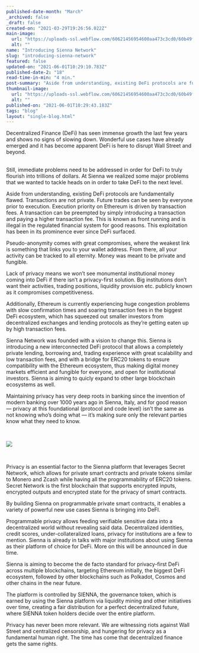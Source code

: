 ```yaml
---
published-date-month: "March"
_archived: false
_draft: false
created-on: "2021-03-29T19:26:56.022Z"
main-image:
  url: "https://uploads-ssl.webflow.com/60621456954600aa473c3cd0/60b49f37648dda519662f767_Introducing%20Sienna%20Blog.jpg"
  alt: ""
name: "Introducing Sienna Network"
slug: "introducing-sienna-network"
featured: false
updated-on: "2021-06-01T10:29:10.783Z"
published-date-2: "18"
read-time-in-min: "4 min."
post-summary: "Aside from understanding, existing DeFi protocols are fundamentally flawed. Transactions are not private."
thumbnail-image:
  url: "https://uploads-ssl.webflow.com/60621456954600aa473c3cd0/60b49f3f55e0858f565d97e7_Introducing%20Sienna%20Blog%20Thump.jpg"
  alt: ""
published-on: "2021-06-01T10:29:43.183Z"
tags: "blog"
layout: "single-blog.html"
---
```


Decentralized Finance (DeFi) has seen immense growth the last few years and shows no signs of slowing down. Wonderful use cases have already emerged and it has become apparent DeFi is here to disrupt Wall Street and beyond.  
‍

Still, immediate problems need to be addressed in order for DeFi to truly flourish into trillions of dollars. At Sienna we realized some major problems that we wanted to tackle heads on in order to take DeFi to the next level.

  
Aside from understanding, existing DeFi protocols are fundamentally flawed. Transactions are not private. Future trades can be seen by everyone prior to execution. Execution priority on Ethereum is driven by transaction fees. A transaction can be preempted by simply introducing a transaction and paying a higher transaction fee. This is known as front running and is illegal in the regulated financial system for good reasons. This exploitation has been in its prominence ever since DeFi surfaced.

  
Pseudo-anonymity comes with great compromises, where the weakest link is something that links you to your wallet address. From there, all your activity can be tracked to all eternity. Money was meant to be private and fungible.

  
Lack of privacy means we won’t see monumental institutional money coming into DeFi if there isn’t a privacy-first solution. Big institutions don’t want their activities, trading positions, liquidity provision etc. publicly known as it compromises competitiveness.

  
Additionally, Ethereum is currently experiencing huge congestion problems with slow confirmation times and soaring transaction fees in the biggest DeFi ecosystem, which has squeezed out smaller investors from decentralized exchanges and lending protocols as they’re getting eaten up by high transaction fees.

  
Sienna Network was founded with a vision to change this. Sienna is introducing a new interconnected DeFi protocol that allows a completely private lending, borrowing and, trading experience with great scalability and low transaction fees, and with a bridge for ERC20 tokens to ensure compatibility with the Ethereum ecosystem, thus making digital money markets efficient and fungible for everyone, and open for institutional investors. Sienna is aiming to quicly expand to other large blockchain ecosystems as well.

  
Maintaining privacy has very deep roots in banking since the invention of modern banking over 1000 years ago in Sienna, Italy, and for good reason — privacy at this foundational (protocol and code level) isn’t the same as not knowing who’s doing what — it’s making sure only the relevant parties know what they need to know.

‍

![](https://uploads-ssl.webflow.com/60621456954600aa473c3cd0/60b4a0ebb8ee6f61eab672cb_flagWeb.jpg)

‍

Privacy is an essential factor to the Sienna platform that leverages Secret Network, which allows for private smart contracts and private tokens similar to Monero and Zcash while having all the programmability of ERC20 tokens. Secret Network is the first blockchain that supports encrypted inputs, encrypted outputs and encrypted state for the privacy of smart contracts.

  
By building Sienna on programmable private smart contracts, it enables a variety of powerful new use cases Sienna is bringing into DeFI.

  
Programmable privacy allows feeding verifiable sensitive data into a decentralized world without revealing said data. Decentralized identities, credit scores, under-collateralized loans, privacy for institutions are a few to mention. Sienna is already in talks with major institutions about using Sienna as their platform of choice for DeFi. More on this will be announced in due time.

  
Sienna is aiming to become the de facto standard for privacy-first DeFi across multiple blockchains, targeting Ethereum initially, the biggest DeFi ecosystem, followed by other blockchains such as Polkadot, Cosmos and other chains in the near future.

  
The platform is controlled by SIENNA, the governance token, which is earned by using the Sienna platform via liquidity mining and other initiatives over time, creating a fair distribution for a perfect decentralized future, where SIENNA token holders decide over the entire platform.

  
Privacy has never been more relevant. We are witnessing riots against Wall Street and centralized censorship, and hungering for privacy as a fundamental human right. The time has come that decentralized finance gets the same rights.
